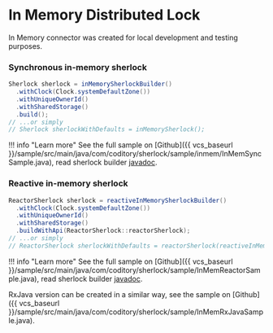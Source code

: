 # In Memory Distributed Lock

In Memory connector was created for local development and testing purposes.

### Synchronous in-memory sherlock

```java
Sherlock sherlock = inMemorySherlockBuilder()
  .withClock(Clock.systemDefaultZone())
  .withUniqueOwnerId()
  .withSharedStorage()
  .build();
// ...or simply
// Sherlock sherlockWithDefaults = inMemorySherlock();
```

!!! info "Learn more"
    See the full sample on [Github]({{ vcs_baseurl }}/sample/src/main/java/com/coditory/sherlock/sample/inmem/InMemSyncSample.java),
    read sherlock builder [javadoc](https://www.javadoc.io/page/com.coditory.sherlock/sherlock-sql/latest/com/coditory/sherlock/InMemorySherlockBuilder.html).

### Reactive in-memory sherlock

```java
ReactorSherlock sherlock = reactiveInMemorySherlockBuilder()
  .withClock(Clock.systemDefaultZone())
  .withUniqueOwnerId()
  .withSharedStorage()
  .buildWithApi(ReactorSherlock::reactorSherlock);
// ...or simply
// ReactorSherlock sherlockWithDefaults = reactorSherlock(reactiveInMemorySherlock());
```

!!! info "Learn more"
    See the full sample on [Github]({{ vcs_baseurl }}/sample/src/main/java/com/coditory/sherlock/sample/InMemReactorSample.java),
    read sherlock builder [javadoc](https://www.javadoc.io/page/com.coditory.sherlock/sherlock-sql/latest/com/coditory/sherlock/ReactiveInMemorySherlockBuilder.html).

RxJava version can be created in a similar way, see the sample on [Github]({{ vcs_baseurl }}/sample/src/main/java/com/coditory/sherlock/sample/InMemRxJavaSample.java).

